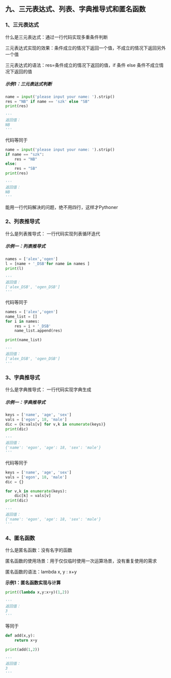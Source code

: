 ## 九、三元表达式、列表、字典推导式和匿名函数

### 1、三元表达式

什么是三元表达式：通过一行代码实现多重条件判断

三元表达式实现的效果：条件成立的情况下返回一个值，不成立的情况下返回另外一个值

三元表达式的语法：res=条件成立的情况下返回的值，if 条件 else 条件不成立情况下返回的值

##### 示例1：三元表达式判断

```python
name = input('please input your name: ').strip()
res = "NB" if name == 'szk' else "SB"
print(res)

'''
返回值：
NB
'''
```

代码等同于

```python
name = input('please input your name: ').strip()
if name == "szk":
    res = "NB"
else:
    res = "SB"
print(res)

'''
返回值：
NB
'''
```

能用一行代码解决的问题，绝不用四行，这样才Pythoner

### 2、列表推导式

什么是列表推导式： 一行代码实现列表循环迭代

##### 示例一：列表推导式

```python
names = ['alex','ogen']
l = [name + '_DSB'for name in names ]
print(l)

'''
返回值：
['alex_DSB', 'ogen_DSB']
'''
```

代码等同于

```python
names = ['alex','ogen']
name_list = []
for i in names:
    res = i + '_DSB'
    name_list.append(res)

print(name_list)

'''
返回值：
['alex_DSB', 'ogen_DSB']
'''
```

### 3、字典推导式

什么是字典推导式： 一行代码实现字典生成

##### 示例一：字典推导式

```python 
keys = ['name', 'age', 'sex']
vals = ['egon', 18, 'male']
dic = {k:vals[v] for v,k in enumerate(keys)}
print(dic)

'''
返回值：
{'name': 'egon', 'age': 18, 'sex': 'male'}
'''
```

代码等同于

```python
keys = ['name', 'age', 'sex']
vals = ['egon', 18, 'male']
dic = {}

for v,k in enumerate(keys):
    dic[k] = vals[v]
print(dic)

'''
返回值：
{'name': 'egon', 'age': 18, 'sex': 'male'}
'''
```

### 4、匿名函数

什么是匿名函数：没有名字的函数

匿名函数的使用场景：用于仅仅临时使用一次运算场景，没有重复使用的需求

匿名函数的语法：lambda x, y : x+y

**示例1：匿名函数实现与计算**

```python
print((lambda x,y:x+y)(1,2))

'''
返回值：
3
'''
```

等同于

```python
def add(x,y):
    return x+y

print(add(1,2))

'''
返回值：
3
'''
```

